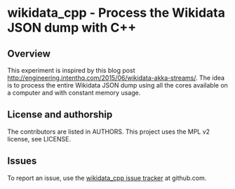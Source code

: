# wikidata_cpp - Process the Wikidata JSON dump with C++

## Overview

This experiment is inspired by this blog post
http://engineering.intenthq.com/2015/06/wikidata-akka-streams/. The idea is to process the entire
Wikidata JSON dump using all the cores available on a computer and with constant memory usage.

## License and authorship

The contributors are listed in AUTHORS. This project uses the MPL v2 license, see LICENSE.

## Issues

To report an issue, use the [wikidata_cpp issue tracker](https://github.com/radupopescu/wikidata_cpp/issues) at github.com.

